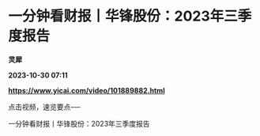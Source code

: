 # 一分钟看财报丨华锋股份：2023年三季度报告
**灵犀**

**2023-10-30 07:11**

**https://www.yicai.com/video/101889882.html**

点击视频，速览要点──

一分钟看财报丨华锋股份：2023年三季度报告